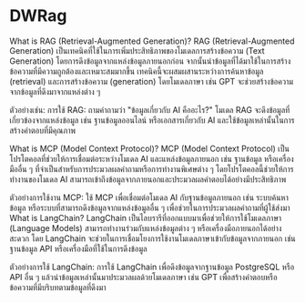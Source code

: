 # DWRag

What is RAG (Retrieval-Augmented Generation)?
RAG (Retrieval-Augmented Generation) เป็นเทคนิคที่ใช้ในการเพิ่มประสิทธิภาพของโมเดลการสร้างข้อความ (Text Generation) โดยการดึงข้อมูลจากแหล่งข้อมูลภายนอกก่อน จากนั้นนำข้อมูลที่ได้มาใช้ในการสร้างข้อความที่มีความถูกต้องและเหมาะสมมากขึ้น เทคนิคนี้จะผสมผสานระหว่างการค้นหาข้อมูล (retrieval) และการสร้างข้อความ (generation) โดยโมเดลภาษา เช่น GPT จะช่วยสร้างข้อความจากข้อมูลที่ดึงมาจากแหล่งต่าง ๆ

ตัวอย่างเช่น:
การใช้ RAG: ถามคำถามว่า "ข้อมูลเกี่ยวกับ AI คืออะไร?" โมเดล RAG จะดึงข้อมูลที่เกี่ยวข้องจากแหล่งข้อมูล เช่น ฐานข้อมูลออนไลน์ หรือเอกสารเกี่ยวกับ AI และใช้ข้อมูลเหล่านั้นในการสร้างคำตอบที่มีคุณภาพ

What is MCP (Model Context Protocol)?
MCP (Model Context Protocol) เป็นโปรโตคอลที่ช่วยให้การเชื่อมต่อระหว่างโมเดล AI และแหล่งข้อมูลภายนอก เช่น ฐานข้อมูล หรือเครื่องมืออื่น ๆ ที่จำเป็นสำหรับการประมวลผลคำถามหรือการทำงานพิเศษต่าง ๆ โดยโปรโตคอลนี้ช่วยให้การทำงานของโมเดล AI สามารถเข้าถึงข้อมูลจากภายนอกและประมวลผลคำตอบได้อย่างมีประสิทธิภาพ

ตัวอย่างการใช้งาน MCP:
ใช้ MCP เพื่อเชื่อมต่อโมเดล AI กับฐานข้อมูลภายนอก เช่น ระบบค้นหาข้อมูล หรือระบบที่สามารถดึงข้อมูลจากแหล่งข้อมูลอื่น ๆ เพื่อช่วยในการประมวลผลคำถามที่ผู้ใช้ส่งมา
What is LangChain?
LangChain เป็นไลบรารีที่ออกแบบมาเพื่อช่วยให้การใช้โมเดลภาษา (Language Models) สามารถทำงานร่วมกับแหล่งข้อมูลต่าง ๆ หรือเครื่องมือภายนอกได้อย่างสะดวก โดย LangChain จะช่วยในการเชื่อมโยงการใช้งานโมเดลภาษาเข้ากับข้อมูลจากภายนอก เช่น ฐานข้อมูล API หรือเครื่องมือที่ใช้ในการดึงข้อมูล

ตัวอย่างการใช้ LangChain:
การใช้ LangChain เพื่อดึงข้อมูลจากฐานข้อมูล PostgreSQL หรือ API อื่น ๆ แล้วนำข้อมูลเหล่านั้นมาประมวลผลด้วยโมเดลภาษา เช่น GPT เพื่อสร้างคำตอบหรือข้อความที่มีบริบทตามข้อมูลที่ดึงมา
